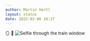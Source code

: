 ```yaml
---
author: Martin Hartl
layout: status
date: 2022-02-06 16:27
---
```

🪞 🚊 
![Selfie through the train window](https://share.hartl.co/pictures/2022-02-06.jpg)